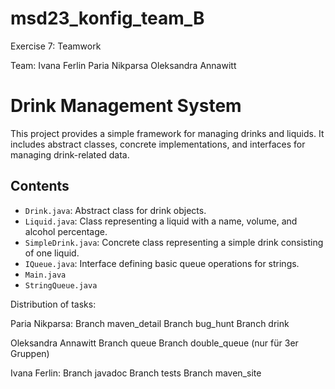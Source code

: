 
# msd23_konfig_team_B
Exercise 7: Teamwork

Team: 
Ivana Ferlin
Paria Nikparsa
Oleksandra Annawitt


# Drink Management System

This project provides a simple framework for managing drinks and liquids. It includes abstract classes, concrete implementations, and interfaces for managing drink-related data.

## Contents

- `Drink.java`: Abstract class for drink objects.
- `Liquid.java`: Class representing a liquid with a name, volume, and alcohol percentage.
- `SimpleDrink.java`: Concrete class representing a simple drink consisting of one liquid.
- `IQueue.java`: Interface defining basic queue operations for strings.
- `Main.java`
- `StringQueue.java`


Distribution of tasks:

Paria Nikparsa:
Branch maven_detail
Branch bug_hunt
Branch drink

Oleksandra Annawitt
Branch queue
Branch double_queue (nur für 3er Gruppen)

Ivana Ferlin:
Branch javadoc
Branch tests
Branch maven_site


